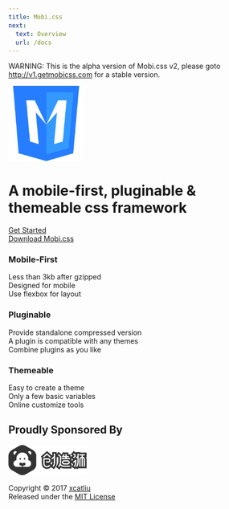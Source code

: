 ```yaml
---
title: Mobi.css
next:
  text: Overview
  url: /docs
---
```


<p class="site-warning text-center">
  WARNING: This is the alpha version of Mobi.css v2, please goto <a href="http://v1.getmobicss.com">http://v1.getmobicss.com</a> for a stable version.
</p>

<div class="container-fluid text-center">
  <img src="img/mobi-logo.png" class="top-gap-big" height="150" />
  <h1 class="site-text-plain top-gap-big">
    A mobile-first, pluginable & themeable css framework
  </h1>
  <div class="flex-center units-gap">
    <div class="unit-0">
      <a href="docs" class="btn btn-primary top-gap-big">Get Started</a>
    </div>
    <div class="unit-0">
      <a href="https://github.com/mobi-css/mobi.css/releases" class="btn top-gap-big">Download Mobi.css</a>
    </div>
  </div>
</div>

<div class="flex-center text-center">
  <div class="container-wider flex-center flex-wrap">
    <div class="unit unit-1-on-mobile">
      <h3 class="site-text-plain">Mobile-First</h3>
      <p>
        Less than 3kb after gzipped<br/>
        Designed for mobile<br/>
        Use flexbox for layout<br/>
      </p>
    </div>
    <div class="unit unit-1-on-mobile">
      <h3 class="site-text-plain">Pluginable</h3>
      <p>
        Provide standalone compressed version<br/>
        A plugin is compatible with any themes<br/>
        Combine plugins as you like
      </p>
    </div>
    <div class="unit unit-1-on-mobile">
      <h3 class="site-text-plain">Themeable</h3>
      <p>
        Easy to create a theme<br/>
        Only a few basic variables<br/>
        Online customize tools
      </p>
    </div>
  </div>
</div>

<div class="flex-center text-center">
  <div class="container-wider">
    <h2 class="site-text-plain text-small"><span class="text-muted">Proudly Sponsored By</span></h2>
    <a href="http://chuangzaoshi.com/" target="_blank">
      <img src="img/chuangzaoshi.svg" class="top-gap" height="60" />
    </a>
    <p class="text-muted text-small top-gap-big">Copyright &copy; 2017 <a href="https://github.com/xcatliu" class="text-muted">xcatliu</a><br/>Released under the <a href="https://opensource.org/licenses/MIT" class="text-muted">MIT License</a></p>
  </div>
</div>
